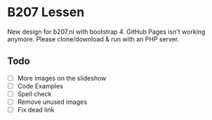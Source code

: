 # B207 Lessen

New design for b207.nl with bootstrap 4.
GitHub Pages isn't working anymore.
Please clone/download & run with an PHP server.

## Todo

- [ ] More images on the slideshow
- [ ] Code Examples
- [ ] Spell check
- [ ] Remove unused images
- [ ] Fix dead link
